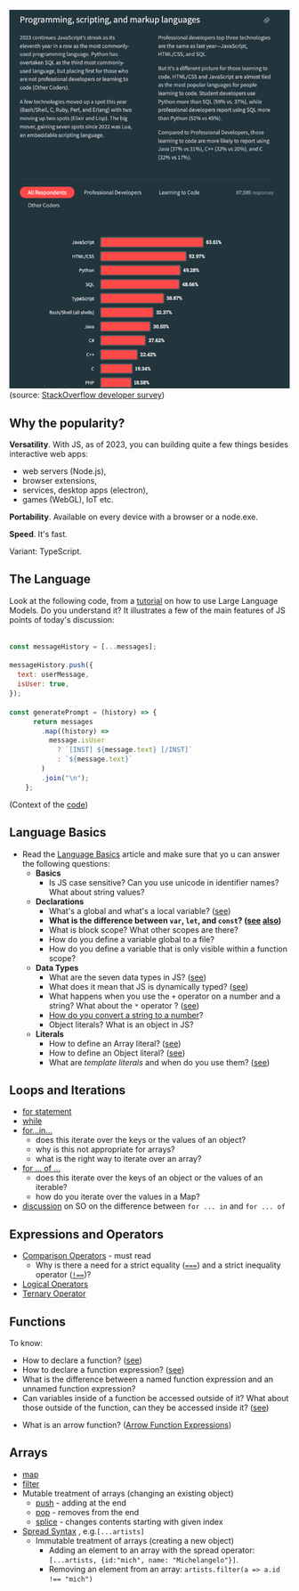 
![](images/js-most-used-in-2023.png)
(source: [StackOverflow developer survey](https://survey.stackoverflow.co/2023/#programming-scripting-and-markup-languages))

## Why the popularity? 

**Versatility**. With JS, as of 2023, you can building quite a few things besides interactive web apps: 
- web servers (Node.js), 
- browser extensions, 
- services, desktop apps (electron), 
- games (WebGL), IoT etc. 

**Portability**. Available on every device with a browser or a node.exe. 

**Speed**. It's fast. 

Variant: TypeScript. 

## The Language 

Look at the following code, from a [tutorial](https://replicate.com/blog/how-to-prompt-llama) on how to use Large Language Models. Do you understand it? It illustrates a few of the main features of JS points of today's discussion: 

```javascript

const messageHistory = [...messages];

messageHistory.push({
  text: userMessage,
  isUser: true,
});

const generatePrompt = (history) => {
      return messages
        .map((history) =>
          message.isUser
            ? `[INST] ${message.text} [/INST]`
            : `${message.text}`
        )
        .join("\n");
    };
```
(Context of the [code](https://github.com/replicate/llama-chat/blob/main/app/page.js#L73))

## Language Basics

- Read the [Language Basics](https://developer.mozilla.org/en-US/docs/Web/JavaScript/Guide/Grammar_and_types#basics) article and make sure that yo u can answer the following questions: 
	- **Basics**
		- Is JS case sensitive? Can you use unicode in identifier names? What about string values? 
	- **Declarations**
		- What's a global and what's a local variable? ([see](https://developer.mozilla.org/en-US/docs/Web/JavaScript/Guide/Grammar_and_types#variable_scope))
		- **What is the difference between `var`, `let`, and `const`? ([see](https://developer.mozilla.org/en-US/docs/Web/JavaScript/Guide/Grammar_and_types#declarations) [also](https://developer.mozilla.org/en-US/docs/Web/JavaScript/Reference/Statements/block))**
		- What is block scope? What other scopes are there? 
		- How do you define a variable global to a file?
		- How do you define a variable that is only visible within a function scope? 
	- **Data Types**
		- What are the seven data types in JS? ([see](https://developer.mozilla.org/en-US/docs/Web/JavaScript/Guide/Grammar_and_types#data_types))
		- What does it mean that JS is dynamically typed? ([see](https://developer.mozilla.org/en-US/docs/Web/JavaScript/Guide/Grammar_and_types#data_type_conversion))
		- What happens when you use the `+` operator on a number and a string? What about the `*` operator ? ([see](https://developer.mozilla.org/en-US/docs/Web/JavaScript/Guide/Grammar_and_types#numbers_and_the_operator))
		- [How do you convert a string to a number](https://developer.mozilla.org/en-US/docs/Web/JavaScript/Guide/Grammar_and_types#converting_strings_to_numbers)?
		- Object literals? What is an object in JS?
	- **Literals**
		- How to define an Array literal? ([see](https://developer.mozilla.org/en-US/docs/Web/JavaScript/Guide/Grammar_and_types#array_literals))
		- How to define an Object literal? ([see](https://developer.mozilla.org/en-US/docs/Web/JavaScript/Guide/Grammar_and_types#array_literals))
		- What are *template literals* and when do you use them? ([see](https://developer.mozilla.org/en-US/docs/Web/JavaScript/Guide/Grammar_and_types#string_literals))

## Loops and Iterations
- [for statement](https://developer.mozilla.org/en-US/docs/Web/JavaScript/Reference/Statements/for)
- [while](https://developer.mozilla.org/en-US/docs/Web/JavaScript/Reference/Statements/while)
- [for...in...](https://developer.mozilla.org/en-US/docs/Web/JavaScript/Reference/Statements/for...int)
	- does this iterate over the keys or the values of an object? 
	- why is this not appropriate for arrays?
	- what is the right way to iterate over an array? 
- [for ... of ...](https://developer.mozilla.org/en-US/docs/Web/JavaScript/Reference/Statements/for...of)
	- does this iterate over the keys of an object or the values of an iterable? 
	- how do you iterate over the values in a Map? 
- [discussion](https://stackoverflow.com/a/29286412/1200070) on SO on the difference between `for ... in` and `for ... of`

## Expressions and Operators
- [Comparison Operators](https://developer.mozilla.org/en-US/docs/Web/JavaScript/Guide/Expressions_and_operators#comparison_operators) - must read
	- Why is there a need for a strict equality ([`===`](https://developer.mozilla.org/en-US/docs/Web/JavaScript/Reference/Operators/Strict_equality)) and a strict inequality operator ([`!==`](https://developer.mozilla.org/en-US/docs/Web/JavaScript/Reference/Operators/Strict_inequality))? 
- [Logical Operators](https://developer.mozilla.org/en-US/docs/Web/JavaScript/Guide/Expressions_and_operators#logical_operators)
- [Ternary Operator](https://developer.mozilla.org/en-US/docs/Web/JavaScript/Guide/Expressions_and_operators#conditional_ternary_operator)


## Functions

To know:
* How to declare a function? ([see](https://developer.mozilla.org/en-US/docs/Web/JavaScript/Guide/Functions))
* How to declare a function expression? ([see](https://developer.mozilla.org/en-US/docs/Web/JavaScript/Guide/Functions#function_expressions))
* What is the difference between a named function expression and an unnamed function expression?
* Can variables inside of a function be accessed outside of it? What about those outside of the function, can they be accessed inside it? ([see](https://developer.mozilla.org/en-US/docs/Web/JavaScript/Guide/Functions#function_scope))
- What is an arrow function? ([Arrow Function Expressions](https://developer.mozilla.org/en-US/docs/Web/JavaScript/Reference/Functions/Arrow_functions))

## Arrays
- [map](https://developer.mozilla.org/en-US/docs/Web/JavaScript/Reference/Global_Objects/Array/map) 
- [filter](https://developer.mozilla.org/en-US/docs/Web/JavaScript/Reference/Global_Objects/Array/filter) 
- Mutable treatment of arrays (changing an existing object)
  - [push](https://developer.mozilla.org/en-US/docs/Web/JavaScript/Reference/Global_Objects/Array/push) - adding at the end
  - [pop](https://developer.mozilla.org/en-US/docs/Web/JavaScript/Reference/Global_Objects/Array/pop) - removes from the end
  - [splice](https://developer.mozilla.org/en-US/docs/Web/JavaScript/Reference/Global_Objects/Array/splice) - changes contents starting with given index
- [Spread Syntax](https://developer.mozilla.org/en-US/docs/Web/JavaScript/Reference/Operators/Spread_syntax) , e.g.`[...artists]`
  - Immutable treatment of arrays (creating a new object)
    - Adding an element to an array with the spread operator: `[...artists, {id:"mich", name: "Michelangelo"}]`. 
    - Removing an element from an array: `artists.filter(a => a.id !== "mich")`
	
